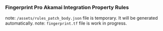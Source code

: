 ### Fingerprint Pro Akamai Integration Property Rules

note: `/assets/rules_patch_body.json` file is temporary. It will be generated automatically.
note: `fingerprint.tf` file is work in progress.
